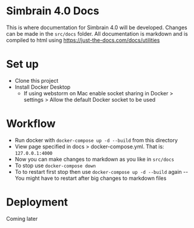 # Simbrain 4.0 Docs

This is where documentation for Simbrain 4.0 will be developed. Changes can be made in the `src/docs` folder. All documentation is markdown and is compiled to html using https://just-the-docs.com/docs/utilities

# Set up

- Clone this project
- Install Docker Desktop 
  - If using webstorm on Mac enable socket sharing in Docker > settings > Allow the default Docker socket to be used 

# Workflow
- Run docker with `docker-compose up -d --build` from this directory
- View page specified in docs > docker-compose.yml. That is: `127.0.0.1:4000`
- Now you can make changes to markdown as you like in `src/docs`
- To stop use `docker-compose down`
- To to restart first stop then use `docker-compose up -d --build` again
  -- You might have to restart after big changes to markdown files

# Deployment

Coming later